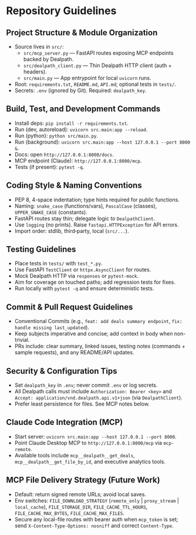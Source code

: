 # Repository Guidelines

## Project Structure & Module Organization
- Source lives in `src/`:
  - `src/mcp_server.py` — FastAPI routes exposing MCP endpoints backed by Dealpath.
  - `src/dealpath_client.py` — Thin Dealpath HTTP client (auth + headers).
  - `src/main.py` — App entrypoint for local `uvicorn` runs.
- Root: `requirements.txt`, `README.md`, `API.md`; optional tests in `tests/`.
- Secrets: `.env` (ignored by Git). Required: `dealpath_key`.

## Build, Test, and Development Commands
- Install deps: `pip install -r requirements.txt`.
- Run (dev, autoreload): `uvicorn src.main:app --reload`.
- Run (python): `python src/main.py`.
- Run (background): `uvicorn src.main:app --host 127.0.0.1 --port 8000 &`.
- Docs: open `http://127.0.0.1:8000/docs`.
- MCP endpoint (Claude): `http://127.0.0.1:8000/mcp`.
- Tests (if present): `pytest -q`.

## Coding Style & Naming Conventions
- PEP 8, 4-space indentation; type hints required for public functions.
- Naming: `snake_case` (functions/vars), `PascalCase` (classes), `UPPER_SNAKE_CASE` (constants).
- FastAPI routes stay thin; delegate logic to `DealpathClient`.
- Use `logging` (no prints). Raise `fastapi.HTTPException` for API errors.
- Import order: stdlib, third‑party, local (`src/...`).

## Testing Guidelines
- Place tests in `tests/` with `test_*.py`.
- Use FastAPI `TestClient` or `httpx.AsyncClient` for routes.
- Mock Dealpath HTTP via `responses` or `pytest-mock`.
- Aim for coverage on touched paths; add regression tests for fixes.
- Run locally with `pytest -q` and ensure deterministic tests.

## Commit & Pull Request Guidelines
- Conventional Commits (e.g., `feat: add deals summary endpoint`, `fix: handle missing last_updated`).
- Keep subjects imperative and concise; add context in body when non-trivial.
- PRs include: clear summary, linked issues, testing notes (commands + sample requests), and any README/API updates.

## Security & Configuration Tips
- Set `dealpath_key` in `.env`; never commit `.env` or log secrets.
- All Dealpath calls must include `Authorization: Bearer <key>` and `Accept: application/vnd.dealpath.api.v1+json` (via `DealpathClient`).
- Prefer least persistence for files. See MCP notes below.

## Claude Code Integration (MCP)
- Start server: `uvicorn src.main:app --host 127.0.0.1 --port 8000`.
- Point Claude Desktop MCP to `http://127.0.0.1:8000/mcp` via `mcp-remote`.
- Available tools include `mcp__dealpath__get_deals`, `mcp__dealpath__get_file_by_id`, and executive analytics tools.

## MCP File Delivery Strategy (Future Work)
- Default: return signed remote URLs; avoid local saves.
- Env switches: `FILE_DOWNLOAD_STRATEGY` (`remote_only` | `proxy_stream` | `local_cache`), `FILE_STORAGE_DIR`, `FILE_CACHE_TTL_HOURS`, `FILE_CACHE_MAX_BYTES`, `FILE_CACHE_MAX_FILES`.
- Secure any local-file routes with bearer auth when `mcp_token` is set; send `X-Content-Type-Options: nosniff` and correct `Content-Type`.
